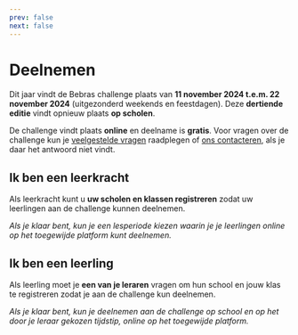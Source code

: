 ```yaml
---
prev: false
next: false
---
```


<script setup lang="ts">
import VPButton from 'vitepress/dist/client/theme-default/components/VPButton.vue'
</script>

# Deelnemen

Dit jaar vindt de Bebras challenge plaats van **11 november 2024 t.e.m. 22 november 2024** (uitgezonderd weekends en feestdagen). Deze **dertiende editie** vindt opnieuw plaats **op scholen**.

De challenge vindt plaats **online** en deelname is **gratis**. Voor vragen over de challenge kun je [veelgestelde vragen](../faq/) raadplegen of [ons contacteren](../about/contact/), als je daar het antwoord niet vindt.

<div class="sidepanels-2">
  <div>

## Ik ben een leerkracht

Als leerkracht kunt u **uw scholen en klassen registreren** zodat uw leerlingen aan de challenge kunnen deelnemen.

_Als je klaar bent, kun je een lesperiode kiezen waarin je je leerlingen online op het toegewijde platform kunt deelnemen._

<div style="text-align: center">
    <VPButton text="Register" href="./register/" />
</div>

  </div>

  <div>

## Ik ben een leerling

Als leerling moet je **een van je leraren** vragen om hun school en jouw klas te registreren zodat je aan de challenge kun deelnemen.

_Als je klaar bent, kun je deelnemen aan de challenge op school en op het door je leraar gekozen tijdstip, online op het toegewijde platform._

  </div>
</div>
